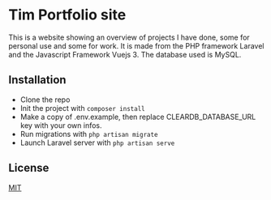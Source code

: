 # Tim Portfolio site

This is a website showing an overview of projects I have done, some for personal use and some for work.
It is made from the PHP framework Laravel and the Javascript Framework Vuejs 3. The database used is MySQL.

## Installation

- Clone the repo
- Init the project with ```composer install```
- Make a copy of .env.example, then replace CLEARDB_DATABASE_URL key with your own infos.
- Run migrations with ```php artisan migrate```
- Launch Laravel server with ```php artisan serve```

## License

[MIT](https://choosealicense.com/licenses/mit/)